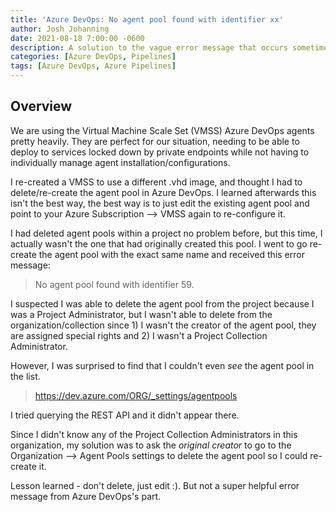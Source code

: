 ```yaml
---
title: 'Azure DevOps: No agent pool found with identifier xx'
author: Josh Johanning
date: 2021-08-18 7:00:00 -0600
description: A solution to the vague error message that occurs sometimes when deleting/re-creating an agent pool
categories: [Azure DevOps, Pipelines]
tags: [Azure DevOps, Azure Pipelines]
---
```


## Overview

We are using the Virtual Machine Scale Set (VMSS) Azure DevOps agents pretty heavily. They are perfect for our situation, needing to be able to deploy to services locked down by private endpoints while not having to individually manage agent installation/configurations.

I re-created a VMSS to use a different .vhd image, and thought I had to delete/re-create the agent pool in Azure DevOps. I learned afterwards this isn't the best way, the best way is to just edit the existing agent pool and point to your Azure Subscription --> VMSS again to re-configure it.

I had deleted agent pools within a project no problem before, but this time, I actually wasn't the one that had originally created this pool. I went to go re-create the agent pool with the exact same name and received this error message: 

> No agent pool found with identifier 59.

I suspected I was able to delete the agent pool from the project because I was a Project Administrator, but I wasn't able to delete from the organization/collection since 1) I wasn't the creator of the agent pool, they are assigned special rights and 2) I wasn't a Project Collection Administrator. 

However, I was surprised to find that I couldn't even *see* the agent pool in the list.

> https://dev.azure.com/ORG/_settings/agentpools

I tried querying the REST API and it didn't appear there.

Since I didn't know any of the Project Collection Administrators in this organization, my solution was to ask the *original creator* to go to the Organization --> Agent Pools settings to delete the agent pool so I could re-create it.

Lesson learned - don't delete, just edit :). But not a super helpful error message from Azure DevOps's part.
